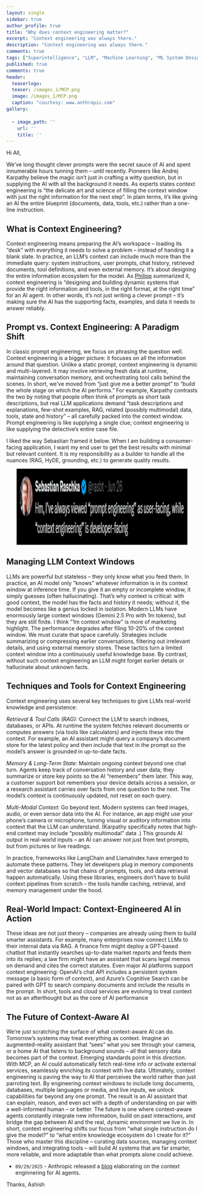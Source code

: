 ```yaml
---
layout: single
sidebar: true
author_profile: true
title: "Why does context engineering matter?"
excerpt: "Context engineering was always there."
description: "Context engineering was always there."
comments: true
tags: ["Superintelligence", "LLM", "Machine Learning", "ML System Design"]
published: true
comments: true
header:
  teaserlogo:
  teaser: /images_1/MCP.png
  image: /images_1/MCP.png
  caption: "courtesy: www.anthropic.com"
gallery:

  - image_path: ''
    url: ''
    title: ''
---
```

Hi All,

We’ve long thought clever prompts were the secret sauce of AI and spent innumerable hours tunning them – until recently. Pioneers like Andrej Karpathy believe the magic isn’t just in crafting a witty question, but in supplying the AI with all the background it needs. As experts states context engineering is “the delicate art and science of filling the context window with just the right information for the next step”. In plain terms, it’s like giving an AI the entire blueprint (documents, data, tools, etc.) rather than a one-line instruction. 

## What is Context Engineering?
Context engineering means preparing the AI’s workspace – loading its “desk” with everything it needs to solve a problem – instead of handing it a blank slate. In practice, an LLM’s context can include much more than the immediate query: system instructions, user prompts, chat history, retrieved documents, tool definitions, and even external memory. It’s about designing the entire information ecosystem for the model. As [Philipp](https://www.philschmid.de/context-engineering) summarized it, context engineering is “designing and building dynamic systems that provide the right information and tools, in the right format, at the right time” for an AI agent. In other words, it’s not just writing a clever prompt – it’s making sure the AI has the supporting facts, examples, and data it needs to answer reliably.

## Prompt vs. Context Engineering: A Paradigm Shift
In classic prompt engineering, we focus on phrasing the question well. Context engineering is a bigger picture: it focuses on all the information around that question. Unlike a static prompt, context engineering is dynamic and multi-layered. It may involve retrieving fresh data at runtime, maintaining conversation memory, and orchestrating tool calls behind the scenes. In short, we’ve moved from “just give me a better prompt” to “build the whole stage on which the AI performs.” For example, Karpathy contrasts the two by noting that people often think of prompts as short task descriptions, but real LLM applications demand “task descriptions and explanations, few-shot examples, RAG, related (possibly multimodal) data, tools, state and history” – all carefully packed into the context window. Prompt engineering is like supplying a single clue; context engineering is like supplying the detective’s entire case file.

I liked the way Sebastian framed it below. When I am building a consumer-facing application, I want my end user to get the best results with minimal but relevant content. It is my responsibility as a builder to handle all the nuances (RAG, HyDE, grounding, etc.) to generate quality results.

<p align="center">
  <img width="450" height="200" src="/images_1/context1.PNG">
</p>

## Managing LLM Context Windows
LLMs are powerful but stateless – they only know what you feed them. In practice, an AI model only “knows” whatever information is in its context window at inference time. If you give it an empty or incomplete window, it simply guesses (often hallucinating). That’s why context is critical: with good context, the model has the facts and history it needs; without it, the model becomes like a genius locked in isolation. 
Modern LLMs have enormously large context windows (Gemini 2.5 Pro with 1m tokens), but they are still finite. I think "1m context window" is more of marketing highlight. The performance degrades after filing 10-20%  of the context window. We must curate that space carefully. Strategies include summarizing or compressing earlier conversations, filtering out irrelevant details, and using external memory stores. These tactics turn a limited context window into a continuously useful knowledge base. By contrast, without such context engineering an LLM might forget earlier details or hallucinate about unknown facts.

## Techniques and Tools for Context Engineering
Context engineering uses several key techniques to give LLMs real-world knowledge and persistence:

*Retrieval & Tool Calls (RAG):* Connect the LLM to search indexes, databases, or APIs. At runtime the system fetches relevant documents or computes answers (via tools like calculators) and injects these into the context. For example, an AI assistant might query a company’s document store for the latest policy and then include that text in the prompt so the model’s answer is grounded in up-to-date facts. 

*Memory & Long-Term State:* Maintain ongoing context beyond one chat turn. Agents keep track of conversation history and user data; they summarize or store key points so the AI “remembers” them later. This way, a customer support bot remembers your device details across a session, or a research assistant carries over facts from one question to the next. The model’s context is continuously updated, not reset on each query.

*Multi-Modal Context:* Go beyond text. Modern systems can feed images, audio, or even sensor data into the AI. For instance, an app might use your phone’s camera or microphone, turning visual or auditory information into context that the LLM can understand. (Karpathy specifically notes that high-end context may include “possibly multimodal” data
.) This grounds AI output in real-world inputs – an AI can answer not just from text prompts, but from pictures or live readings.

In practice, frameworks like LangChain and LlamaIndex have emerged to automate these patterns. They let developers plug in memory components and vector databases so that chains of prompts, tools, and data retrieval happen automatically. Using these libraries, engineers don’t have to build context pipelines from scratch – the tools handle caching, retrieval, and memory management under the hood.

## Real-World Impact: Context-Engineered AI in Action
These ideas are not just theory – companies are already using them to build smarter assistants. For example, many enterprises now connect LLMs to their internal data via RAG. A finance firm might deploy a GPT-based chatbot that instantly searches up-to-date market reports and feeds them into its replies; a law firm might have an assistant that scans legal memos on demand and cites the correct statutes. Even major AI platforms support context engineering: OpenAI’s chat API includes a persistent system message (a basic form of context), and Azure’s Cognitive Search can be paired with GPT to search company documents and include the results in the prompt. In short, tools and cloud services are evolving to treat context not as an afterthought but as the core of AI performance

## The Future of Context-Aware AI
We’re just scratching the surface of what context-aware AI can do. Tomorrow’s systems may treat everything as context. Imagine an augmented-reality assistant that “sees” what you see through your camera, or a home AI that listens to background sounds – all that sensory data becomes part of the context. Emerging standards point in this direction. With MCP, an AI could automatically fetch real-time info or activate external services, seamlessly enriching its context with live data. Ultimately, context engineering is paving the way to AI that perceives the world rather than just parroting text. By engineering context windows to include long documents, databases, multiple languages or media, and live inputs, we unlock capabilities far beyond any one prompt. The result is an AI assistant that can explain, reason, and even act with a depth of understanding on par with a well-informed human – or better. The future is one where context-aware agents constantly integrate new information, build on past interactions, and bridge the gap between AI and the real, dynamic environment we live in. In short, context engineering shifts our focus from “what single instruction do I give the model?” to “what entire knowledge ecosystem do I create for it?” Those who master this discipline – curating data sources, managing context windows, and integrating tools – will build AI systems that are far smarter, more reliable, and more adaptable than what prompts alone could achieve.

* `09/29/2025` - Anthropic released a [blog](https://www.anthropic.com/engineering/effective-context-engineering-for-ai-agents) elaborating on the context enginnering for AI agents. 

Thanks,
Ashish
